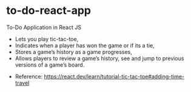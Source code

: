 # to-do-react-app

To-Do Application in React JS

- Lets you play tic-tac-toe,
- Indicates when a player has won the game or if its a tie,
- Stores a game’s history as a game progresses,
- Allows players to review a game’s history, see and jump to previous versions of a game’s board.

* Reference: https://react.dev/learn/tutorial-tic-tac-toe#adding-time-travel
